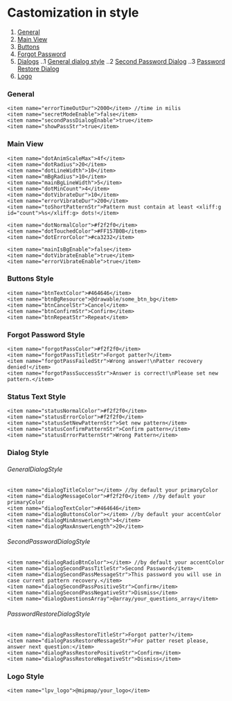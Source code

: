 # Castomization in style

1. [General](#general-style)
2. [Main View](#main-view)
3. [Buttons](#buttons-style)
4. [Forgot Password](#forgot-password-style)
5. [Dialogs](#dialog-style)
..1 [General dialog style](#generaldialogstyle)
..2 [Second Password Dialog](#secondpassworddialogstyle)
..3 [Password Restore Dialog](#passwordrestoredialogstyle)
6. [Logo](#logo-style)

### General
```
<item name="errorTimeOutDur">2000</item> //time in milis
<item name="secretModeEnable">false</item>
<item name="secondPassDialogEnable">true</item>
<item name="showPassStr">true</item>
```

### Main View
```
<item name="dotAnimScaleMax">4f</item>
<item name="dotRadius">20</item>
<item name="dotLineWidth">10</item>
<item name="mBgRadius">10</item>
<item name="mainBgLineWidth">5</item>
<item name="dotMinCount">4</item>
<item name="dotVibrateDur">10</item>
<item name="errorVibrateDur">200</item>
<item name="toShortPatternStr">Pattern must contain at least <xliff:g id="count">%s</xliff:g> dots!</item>

<item name="dotNormalColor">#f2f2f0</item>
<item name="dotTouchedColor">#FF157B0B</item>
<item name="dotErrorColor">#ca3232</item>

<item name="mainIsBgEnable">false</item>
<item name="dotVibrateEnable">true</item>
<item name="errorVibrateEnable">true</item>
```

### Buttons Style
```
<item name="btnTextColor">#464646</item> 
<item name="btnBgResource">@drawable/some_btn_bg</item>
<item name="btnCancelStr">Cancel</item>
<item name="btnConfirmStr">Confirm</item>
<item name="btnRepeatStr">Repeat</item>
```

### Forgot Password Style
``` 
<item name="forgotPassColor">#f2f2f0</item>
<item name="forgotPassTitleStr">Forgot patter?</item>
<item name="forgotPassFailedStr">Wrong answer!\nPatter recovery denied!</item>
<item name="forgotPassSuccessStr">Answer is correct!\nPlease set new pattern.</item>
```

### Status Text Style
```
<item name="statusNormalColor">#f2f2f0</item>
<item name="statusErrorColor">#f2f2f0</item>
<item name="statusSetNewPatternStr">Set new pattern</item>
<item name="statusConfirmPatternStr">Confirm pattern</item>
<item name="statusErrorPatternStr">Wrong Pattern</item>
```

### Dialog Style
###### GeneralDialogStyle
```
<item name="dialogTitleColor"></item> //by default your primaryColor
<item name="dialogMessageColor">#f2f2f0</item> //by default your primaryColor
<item name="dialogTextColor">#464646</item>
<item name="dialogButtonsColor"></item> //by default your accentColor
<item name="dialogMinAnswerLength">4</item>
<item name="dialogMaxAnswerLength">20</item>
```
###### SecondPasswordDialogStyle
```
<item name="dialogRadioBtnColor"></item> //by default your accentColor
<item name="dialogSecondPassTitleStr">Second Password</item>
<item name="dialogSecondPassMessageStr">This password you will use in case current pattern recovery.</item>
<item name="dialogSecondPassPositiveStr">Confirm</item>
<item name="dialogSecondPassNegativeStr">Dismiss</item>
<item name="dialogQuestionsArray">@array/your_questions_array</item>
```
###### PasswordRestoreDialogStyle
```
<item name="dialogPassRestoreTitleStr">Forgot patter?</item>
<item name="dialogPassRestoreMessageStr">For patter reset please, answer next question:</item>
<item name="dialogPassRestorePositiveStr">Confirm</item>
<item name="dialogPassRestoreNegativeStr">Dismiss</item>
```
### Logo Style
```
<item name="lpv_logo">@mipmap/your_logo</item>
```
